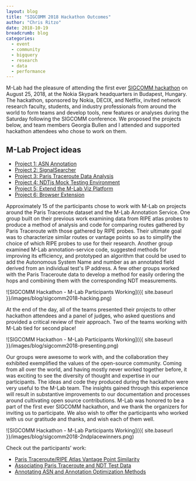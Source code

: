 ```yaml
---
layout: blog
title: "SIGCOMM 2018 Hackathon Outcomes"
author: "Chris Ritzo"
date: 2018-10-19
breadcrumb: blog
categories:
  - event
  - community
  - bigquery
  - research
  - data
  - performance
---
```


M-Lab had the pleasure of attending the first ever [SIGCOMM hackathon](http://conferences.sigcomm.org/sigcomm/2018/hackathon.html) on August 25, 2018, at the Nokia Skypark headquarters in Budapest, Hungary. The hackathon, sponsored by Nokia, DECIX, and Netflix, invited network research faculty, students, and industry professionals from around the world to form teams and develop tools, new features or analyses during the Saturday following the SIGCOMM conference. <!--more-->We proposed the projects below, and team members Georgia Bullen and I attended and supported hackathon attendees who chose to work on them.

## M-Lab Project ideas

* [Project 1: ASN Annotation](https://github.com/acmsigcomm18hackathon/hackathonprojects/wiki/MeasurementLab#project-1-easy-asn-annotation)
* [Project 2: SignalSearcher](https://github.com/acmsigcomm18hackathon/hackathonprojects/wiki/MeasurementLab#project-2-mediumadvanced-signalsearcher)
* [Project 3: Paris Traceroute Data Analysis](https://github.com/acmsigcomm18hackathon/hackathonprojects/wiki/MeasurementLab#project-3-advanced-paris-traceroute-data-analysis)
* [Project 4: NDTjs Mock Testing Environment](https://github.com/acmsigcomm18hackathon/hackathonprojects/wiki/MeasurementLab#project-4-medium----ndtjs-mock-testing-environment)
* [Project 5: Extend the M-Lab Viz Platform](https://github.com/acmsigcomm18hackathon/hackathonprojects/wiki/MeasurementLab#project-5-medium----extend-the-m-lab-viz-platform)
* [Project 6: Browser Extension](https://github.com/acmsigcomm18hackathon/hackathonprojects/wiki/MeasurementLab#project-6-easy----browser-extension)

Approximately 15 of the participants chose to work with M-Lab on projects around the Paris Traceroute dataset and the M-Lab Annotation Service. One group built on their previous work examining data from RIPE atlas probes to produce a method of analysis and code for comparing routes gathered by Paris Traceroute with those gathered by RIPE probes. Their ultimate goal was to characterize similar routes or vantage points so as to simplify the choice of which RIPE probes to use for their research. Another group examined M-Lab annotation-service code, suggested methods for improving its efficiency, and prototyped an algorithm that could be used to add the Autonomous System Name and number as an annotated field derived from an individual test's IP address. A few other groups worked with the Paris Traceroute data to develop a method for easily ordering the hops and combining them with the corresponding NDT measurements.

![SIGCOMM Hackathon - M-Lab Participants Working]({{ site.baseurl }}/images/blog/sigcomm2018-hacking.png)

At the end of the day, all of the teams presented their projects to other hackathon attendees and a panel of judges, who asked questions and provided a critical review of their approach. Two of the teams working with M-Lab tied for second place!

![SIGCOMM Hackathon - M-Lab Participants Working]({{ site.baseurl }}/images/blog/sigcomm2018-presenting.png)

Our groups were awesome to work with, and the collaboration they exhibited exemplified the values of the open-source community. Coming from all over the world, and having mostly never worked together before, it was exciting to see the diversity of thought and expertise in our participants. The ideas and code they produced during the hackathon were very useful to the M-Lab team. The insights gained through this experience will result in substantive improvements to our documentation and processes around cultivating open source contributions. M-Lab was honored to be a part of the first ever SIGCOMM hackathon, and we thank the organizers for inviting us to participate. We also wish to offer the participants who worked with us our gratitude and thanks, and wish each of them well.

![SIGCOMM Hackathon - M-Lab Participants Working]({{ site.baseurl }}/images/blog/sigcomm2018-2ndplacewinners.png)

Check out the participants’ work:

* [Paris Traceroute/RIPE Atlas Vantage Point Similarity](https://github.com/pgigis/vantage-point-similarity)
* [Associating Paris Traceroute and NDT Test Data](https://nemelor.wordpress.com/2018/08/28/access-to-mlab-traceroute-data-from-google-bigquery/)
* [Annotating ASN and Annotation Optimization Methods](https://github.com/twabulldogg/annotation-service)

